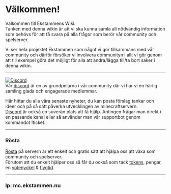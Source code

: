 # Välkommen!

Välkommen till Ekstammens Wiki.  
Tanken med denna wikin är att vi ska kunna samla all nödvändig information som behövs för att få svara på alla frågor som berör vår community och spelserver.  

Vi ser hela projektet Ekstammen som något vi gör tillsammans med vår community och därför försöker vi involvera communityn i allt vi gör genom att till exempel göra det möjligt för alla att ändra/lägga till/ta bort saker i denna wikin.

---
[![Discord](https://ekstammen.nu/img/Discord-Logo+Wordmark-Color.png ':size=250')](https://discord.gg/ntfCax3)  
Vår [discord](https://discord.gg/ntfCax3) är en av grundpelarna i vår community där vi har vi en härlig samling glada och engagerade medlemmar.  


Här hittar du alla våra senaste nyheter, du kan posta förslag tankar och ideer och på så sätt påverka utvecklingen av minecraftservern.  
[Discord](https://discord.gg/ntfCax3) är också en suverän plats att få hjälp. Antingen frågar man direkt i en passande kanal eller så använder man vår supportbot genom kommandot !ticket.

---
### Rösta
[Rösta](https://minecraft-mp.com/server/243250/vote/) på servern är ett enkelt och gratis sätt att hjälpa oss att växa som community och spelserver.  
Förutom att du enkelt hjälper oss så får du också som tack [tokens](/tokens), pengar, en [votenyckel](nycklar?id=vote) & [flygtid](cmi?id=flygtid).  

---
### Ip: mc.ekstammen.nu
